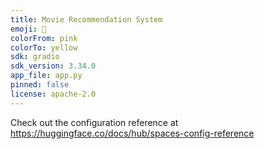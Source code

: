 ```yaml
---
title: Movie Recommendation System
emoji: 🏃
colorFrom: pink
colorTo: yellow
sdk: gradio
sdk_version: 3.34.0
app_file: app.py
pinned: false
license: apache-2.0
---
```


Check out the configuration reference at https://huggingface.co/docs/hub/spaces-config-reference
